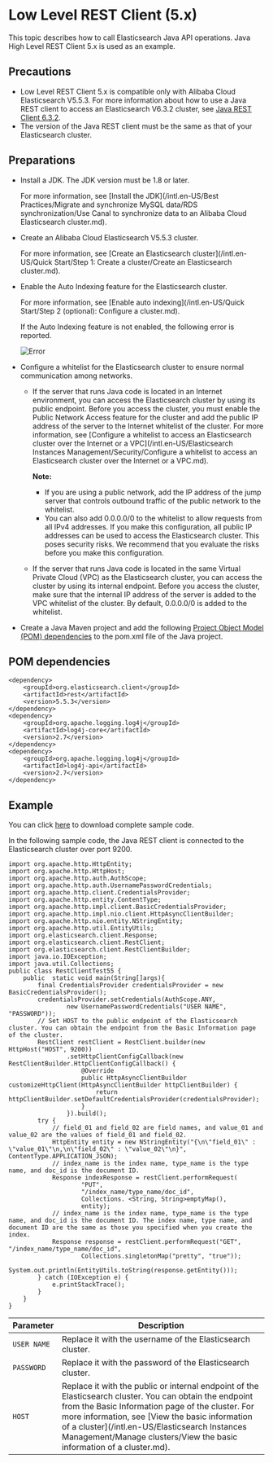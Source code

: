 # Low Level REST Client \(5.x\)

This topic describes how to call Elasticsearch Java API operations. Java High Level REST Client 5.x is used as an example.

## Precautions

-   Low Level REST Client 5.x is compatible only with Alibaba Cloud Elasticsearch V5.5.3. For more information about how to use a Java REST client to access an Elasticsearch V6.3.2 cluster, see [Java REST Client 6.3.2](https://www.elastic.co/guide/en/elasticsearch/client/java-rest/6.3/index.html).
-   The version of the Java REST client must be the same as that of your Elasticsearch cluster.

## Preparations

-   Install a JDK. The JDK version must be 1.8 or later.

    For more information, see [Install the JDK](/intl.en-US/Best Practices/Migrate and synchronize MySQL data/RDS synchronization/Use Canal to synchronize data to an Alibaba Cloud Elasticsearch cluster.md).

-   Create an Alibaba Cloud Elasticsearch V5.5.3 cluster.

    For more information, see [Create an Elasticsearch cluster](/intl.en-US/Quick Start/Step 1: Create a cluster/Create an Elasticsearch cluster.md).

-   Enable the Auto Indexing feature for the Elasticsearch cluster.

    For more information, see [Enable auto indexing](/intl.en-US/Quick Start/Step 2 (optional): Configure a cluster.md).

    If the Auto Indexing feature is not enabled, the following error is reported.

    ![Error](https://static-aliyun-doc.oss-cn-hangzhou.aliyuncs.com/assets/img/en-US/5487649951/p97345.png)

-   Configure a whitelist for the Elasticsearch cluster to ensure normal communication among networks.
    -   If the server that runs Java code is located in an Internet environment, you can access the Elasticsearch cluster by using its public endpoint. Before you access the cluster, you must enable the Public Network Access feature for the cluster and add the public IP address of the server to the Internet whitelist of the cluster. For more information, see [Configure a whitelist to access an Elasticsearch cluster over the Internet or a VPC](/intl.en-US/Elasticsearch Instances Management/Security/Configure a whitelist to access an Elasticsearch cluster over the Internet or a VPC.md).

        **Note:**

        -   If you are using a public network, add the IP address of the jump server that controls outbound traffic of the public network to the whitelist.
        -   You can also add 0.0.0.0/0 to the whitelist to allow requests from all IPv4 addresses. If you make this configuration, all public IP addresses can be used to access the Elasticsearch cluster. This poses security risks. We recommend that you evaluate the risks before you make this configuration.
    -   If the server that runs Java code is located in the same Virtual Private Cloud \(VPC\) as the Elasticsearch cluster, you can access the cluster by using its internal endpoint. Before you access the cluster, make sure that the internal IP address of the server is added to the VPC whitelist of the cluster. By default, 0.0.0.0/0 is added to the whitelist.
-   Create a Java Maven project and add the following [Project Object Model \(POM\) dependencies](#section_pi7_1uv_yit) to the pom.xml file of the Java project.

## POM dependencies

```
<dependency>
    <groupId>org.elasticsearch.client</groupId>
    <artifactId>rest</artifactId>
    <version>5.5.3</version>
</dependency>
<dependency>
    <groupId>org.apache.logging.log4j</groupId>
    <artifactId>log4j-core</artifactId>
    <version>2.7</version>
</dependency>
<dependency>
    <groupId>org.apache.logging.log4j</groupId>
    <artifactId>log4j-api</artifactId>
    <version>2.7</version>
</dependency>
```

## Example

You can click [here](http://docs-aliyun.cn-hangzhou.oss.aliyun-inc.com/assets/attach/33813/cn_zh/1593402410101/es5.5-demo.zip) to download complete sample code.

In the following sample code, the Java REST client is connected to the Elasticsearch cluster over port 9200.

```
import org.apache.http.HttpEntity;
import org.apache.http.HttpHost;
import org.apache.http.auth.AuthScope;
import org.apache.http.auth.UsernamePasswordCredentials;
import org.apache.http.client.CredentialsProvider;
import org.apache.http.entity.ContentType;
import org.apache.http.impl.client.BasicCredentialsProvider;
import org.apache.http.impl.nio.client.HttpAsyncClientBuilder;
import org.apache.http.nio.entity.NStringEntity;
import org.apache.http.util.EntityUtils;
import org.elasticsearch.client.Response;
import org.elasticsearch.client.RestClient;
import org.elasticsearch.client.RestClientBuilder;
import java.io.IOException;
import java.util.Collections;
public class RestClientTest55 {
    public  static void main(String[]args){
        final CredentialsProvider credentialsProvider = new BasicCredentialsProvider();
        credentialsProvider.setCredentials(AuthScope.ANY,
                new UsernamePasswordCredentials("USER NAME", "PASSWORD"));
        // Set HOST to the public endpoint of the Elasticsearch cluster. You can obtain the endpoint from the Basic Information page of the cluster.
        RestClient restClient = RestClient.builder(new HttpHost("HOST", 9200))
                .setHttpClientConfigCallback(new RestClientBuilder.HttpClientConfigCallback() {
                    @Override
                    public HttpAsyncClientBuilder customizeHttpClient(HttpAsyncClientBuilder httpClientBuilder) {
                        return httpClientBuilder.setDefaultCredentialsProvider(credentialsProvider);
                    }
                }).build();
        try {
            // field_01 and field_02 are field names, and value_01 and value_02 are the values of field_01 and field_02.
            HttpEntity entity = new NStringEntity("{\n\"field_01\" : \"value_01\"\n,\n\"field_02\" : \"value_02\"\n}", ContentType.APPLICATION_JSON);
            // index_name is the index name, type_name is the type name, and doc_id is the document ID.
            Response indexResponse = restClient.performRequest(
                    "PUT",
                    "/index_name/type_name/doc_id",
                    Collections. <String, String>emptyMap(),
                    entity);
            // index_name is the index name, type_name is the type name, and doc_id is the document ID. The index name, type name, and document ID are the same as those you specified when you create the index.
            Response response = restClient.performRequest("GET", "/index_name/type_name/doc_id",
                    Collections.singletonMap("pretty", "true"));
            System.out.println(EntityUtils.toString(response.getEntity()));
        } catch (IOException e) {
            e.printStackTrace();
        }
    }
}
```

|Parameter|Description|
|---------|-----------|
|`USER NAME`|Replace it with the username of the Elasticsearch cluster.|
|`PASSWORD`|Replace it with the password of the Elasticsearch cluster.|
|`HOST`|Replace it with the public or internal endpoint of the Elasticsearch cluster. You can obtain the endpoint from the Basic Information page of the cluster. For more information, see [View the basic information of a cluster](/intl.en-US/Elasticsearch Instances Management/Manage clusters/View the basic information of a cluster.md).|

